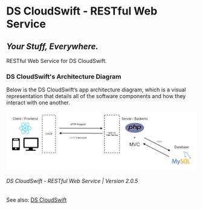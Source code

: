 # DS CloudSwift - RESTful Web Service

## _Your Stuff, Everywhere._

RESTful Web Service for DS CloudSwift.

### DS CloudSwift's Architecture Diagram

Below is the DS CloudSwift’s app architecture diagram, which is a visual representation that details all of the software components and how they interact with one another.

![DS CloudSwift's Architecture Diagram](./public/images/readme/architecture-diagram.png)

###### DS CloudSwift - RESTful Web Service | Version 2.0.5

See also: [DS CloudSwift](https://github.com/dsvillalobos/ds-cloudswift)
